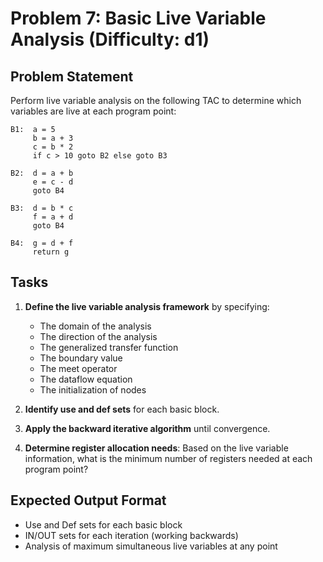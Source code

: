 # Problem 7: Basic Live Variable Analysis (Difficulty: d1)

## Problem Statement

Perform live variable analysis on the following TAC to determine which variables are live at each program point:

```
B1:  a = 5
     b = a + 3
     c = b * 2
     if c > 10 goto B2 else goto B3

B2:  d = a + b
     e = c - d
     goto B4

B3:  d = b * c
     f = a + d
     goto B4

B4:  g = d + f
     return g
```

## Tasks

1. **Define the live variable analysis framework** by specifying:
   - The domain of the analysis
   - The direction of the analysis
   - The generalized transfer function
   - The boundary value
   - The meet operator
   - The dataflow equation
   - The initialization of nodes

2. **Identify use and def sets** for each basic block.

3. **Apply the backward iterative algorithm** until convergence.

4. **Determine register allocation needs**: Based on the live variable information, what is the minimum number of registers needed at each program point?

## Expected Output Format

- Use and Def sets for each basic block
- IN/OUT sets for each iteration (working backwards)
- Analysis of maximum simultaneous live variables at any point